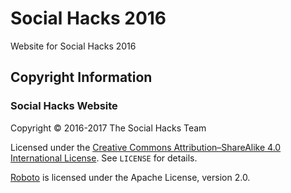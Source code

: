 # Social Hacks 2016
Website for Social Hacks 2016

## Copyright Information

### Social Hacks Website

Copyright &copy; 2016-2017 The Social Hacks Team

Licensed under the [Creative Commons Attribution&ndash;ShareAlike 4.0
International License](https://creativecommons.org/licenses/by-sa/4.0/).
See `LICENSE` for details.

[Roboto](https://www.google.com/fonts/specimen/Roboto) is licensed under
the Apache License, version 2.0.
